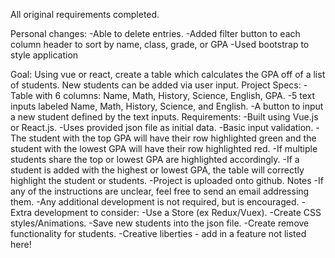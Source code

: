 All original requirements completed.

Personal changes:
-Able to delete entries.
-Added filter button to each column header to sort by name, class, grade, or GPA
-Used bootstrap to style application


Goal:
Using vue or react, create a table which calculates the GPA off of a list of students. New students can be added via user input.
Project Specs:
-Table with 6 columns: Name, Math, History, Science, English, GPA.
-5 text inputs labeled Name, Math, History, Science, and English.
-A button to input a new student defined by the text inputs.
Requirements:
-Built using Vue.js or React.js.
-Uses provided json file as initial data.
-Basic input validation.
-The student with the top GPA will have their row highlighted green and the student with
the lowest GPA will have their row highlighted red.
-If multiple students share the top or lowest GPA are highlighted accordingly.
-If a student is added with the highest or lowest GPA, the table will correctly highlight the
student or students.
-Project is uploaded onto github.
Notes
-If any of the instructions are unclear, feel free to send an email addressing them.
-Any additional development is not required, but is encouraged.
-Extra development to consider:
-Use a Store (ex Redux/Vuex).
-Create CSS styles/Animations.
-Save new students into the json file.
-Create remove functionality for students.
-Creative liberties - add in a feature not listed here!